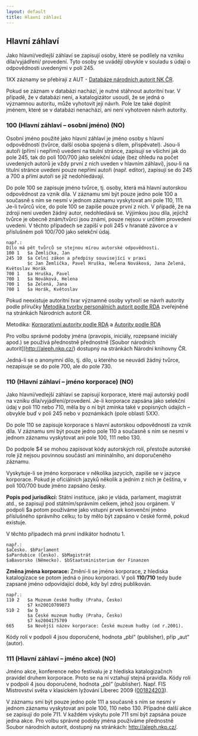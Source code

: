 ```yaml
---
layout: default
title: Hlavní záhlaví
---
```

## Hlavní záhlaví

Jako hlavní/vedlejší záhlaví se zapisují osoby, které se podílely na vzniku díla/vyjádření/ provedení.
Tyto osoby se uvádějí obvykle v souladu s údaji o odpovědnosti uvedenými v poli 245.

1XX záznamy se přebírají  z AUT - [Databáze národních autorit NK ČR](http://aleph22.nkp.cz/F/?func=file&file_name=find-b&local_base=aut).

Pokud se záznam v databázi nachází, je nutné stáhnout autoritní tvar. V případě, že v databázi není, a katalogizátor usoudí, že se jedná o významnou autoritu, může vyhotovit její návrh. Pole lze také doplnit jménem, které se v databázi nenachází, ani není vyhotoven návrh autority.


### 100 (Hlavní záhlaví – osobní jméno) (NO)
Osobní jméno použité jako hlavní záhlaví je jméno osoby s hlavní odpovědností (tvůrce, další osoba spojená s dílem, přispěvatel). Jsou-li autoři (přímí i nepřímí) uvedeni na titulní stránce, zapisují se všichni jak do pole 245, tak do polí 100/700 jako selekční údaje (bez ohledu na počet uvedených autorů je vždy první z nich uveden v hlavním záhlaví), jsou-li na titulní stránce uvedeni pouze nepřímí autoři (např. editor), zapisují se do 245 a 700 a přímí autoři se již nedohledávají.

Do pole 100 se zapisuje jméno tvůrce, tj. osoby, která má hlavní autorskou odpovědnost za vznik díla. V záznamu smí být pouze jedno
pole 100 a současně s ním se nesmí v jednom záznamu vyskytovat ani pole 110, 111. Je-li tvůrců více, do pole 100 se zapíše
pouze první z nich.
V případě, že na zdroji není uveden žádný autor, nedohledává se. Výjimkou jsou díla, jejichž tvůrce je obecně znám/tvůrci jsou známi, pouze nejsou v určitém provedení uvedeni. V těchto případech se zapíší v poli 245 v hranaté závorce a v příslušném poli 100/700 jako selekční údaj.

```
např.:
Dílo má pět tvůrců se stejnou mírou autorské odpovědnosti.
100 1   $a Žemlička, Jan
245 10  $a Celní zákon a předpisy související v praxi
        $c Jan Žemlička, Pavel Hruška, Helena Nováková, Jana Zelená, Květoslav Horák
700 1   $a Hruška, Pavel
700 1   $a Nováková, Helena
700 1   $a Zelená, Jana
700 1   $a Horák, Květoslav
```
Pokud neexistuje autoritní tvar významné osoby vytvoří se návrh autority podle příručky [Metodika tvorby personálních autorit podle RDA](http://autority.nkp.cz/jmenne-autority/metodicke-materialy/metodika-jmena-cvicne-2/) zveřejněné na stránkách Národních autorit ČR.

Metodika: [Korporativní autority podle RDA](http://www.nkp.cz/o-knihovne/odborne-cinnosti/zpracovani-fondu/katalogizacni-politika/rda) a [Autority podle RDA](http://www.nkp.cz/o-knihovne/odborne-cinnosti/zpracovani-fondu/katalogizacni-politika/rda)

Pro volbu správné podoby jména (pravopis, iniciály, rozepsané iniciály apod.) se používá přednostně přednostně [Soubor národních autorit])http://aleph.nkp.cz/) dostupný na stránkách Národní knihovny ČR.

Jedná-li se o anonymní dílo, tj. dílo, u kterého se neuvádí žádný tvůrce, nezapisuje se do pole 700, ale do pole 730.

### 110 (Hlavní záhlaví – jméno korporace) (NO)
Jako hlavní/vedlejší záhlaví se zapisují korporace, které mají autorský podíl na vzniku díla/vyjádření/provedení. Je-li korporace zapsána jako selekční údaj v poli 110 nebo 710, měla by o ní být zmínka také v popisných údajích – obvykle buď v poli 245 nebo v poznámkách (pole oblasti 5XX).  

Do pole 110 se zapisuje korporace s hlavní autorskou odpovědností za vznik díla. V záznamu smí být pouze jedno pole 110 a současně s ním se nesmí v jednom záznamu vyskytovat ani pole 100, 111 nebo 130.

Do podpole \$4 se mohou zapisovat kódy autorských rolí, přestože autorské role již nejsou povinnou součástí ani mininálního, ani doporučeného záznamu.

Vyskytuje-li se jméno korporace v několika jazycích, zapíše se v jazyce korporace. Pokud je oficiálních jazyků několik a jedním z nich je čeština, v poli 100/700 bude jméno zapsáno česky.

**Popis pod jurisdikcí:** Státní instituce, jako je vláda, parlament, magistrát atd., se zapisují pod státním/správním celkem, jehož jsou orgánem. V podpoli $a potom používáme jako vstupní prvek konvenční jméno příslušného správního celku; to by mělo být zapsáno v české formě, pokud existuje.

V těchto případech má první indikátor hodnotu 1.

```
např.:
$aČesko. $bParlament
$aPardubice (Česko). $bMagistrát
$aBavorsko (Německo). $bStaatsministerium der Finanzen
```

**Změna jména korporace:** Změní-li se jméno korporace, z hlediska katalogizace se potom jedná o jinou korporaci. V poli **110/710** tedy bude zapsané jméno odpovídající době, kdy byl zdroj publikován.


```
např.:
110 2   $a Muzeum české hudby (Praha, Česko)
        $7 kn20010709073
510 2   $w b
        $a České muzeum hudby (Praha, Česko)
        $7 ko2004175709
665     $a Novější název korporace: České muzeum hudby (od r.2001).
```



Kódy rolí v podpoli 4 jsou doporučené, hodnota „pbl“ (publisher), příp „aut“ (autor).



### 111 (Hlavní záhlaví – jméno akce) (NO)
Jméno akce, konference nebo festivalu je z hlediska katalogizačnch pravidel druhem korporace. Proto se
na ní vztahují stejná pravidla. Kódy rolí v podpoli 4 jsou doporučené, hodnota „pbl“ (publisher).
Např. FIS Mistrovství světa v klasickém lyžování Liberec 2009 ([001824203](http://aleph.nkp.cz/F/?func=direct&doc_number=001824203&local_base=nkc)).  

V záznamu smí být pouze jedno pole 111 a současně s ním se nesmí v jednom záznamu vyskytovat ani pole 100, 110 nebo 130.
Případné další akce se zapisují do pole 711. V každém výskytu pole 711 smí být zapsána pouze jedna akce.
Pro volbu správné podoby jména používáme přednostně Soubor národních autorit, dostupný na stránkách:
http://aleph.nkp.cz/.
